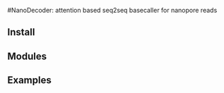 #NanoDecoder: attention based seq2seq basecaller for nanopore reads
## Install
## Modules
## Examples